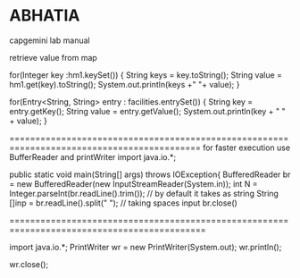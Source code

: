 # ABHATIA
capgemini lab manual 

retrieve value from map

for(Integer key :hm1.keySet())
		{
			String keys = key.toString();
			String value = hm1.get(key).toString();
			System.out.println(keys +"  "+ value);
		}





for(Entry<String, String> entry : facilities.entrySet()) {
    String key = entry.getKey();
    String value = entry.getValue();
    System.out.println(key + " " + value);
}


===========================================================================================
for faster execution use BufferReader and printWriter
import java.io.*;
 
public static void main(String[] args) throws IOException{
BufferedReader br = new BufferedReader(new InputStreamReader(System.in));
int N = Integer.parseInt(br.readLine().trim());   	// by default it takes as string
 String  []inp = br.readLine().split(" ");  		 // taking spaces input 
br.close()



============================================================================================

import java.io.*;
PrintWriter wr = new PrintWriter(System.out);
wr.println();

wr.close();

